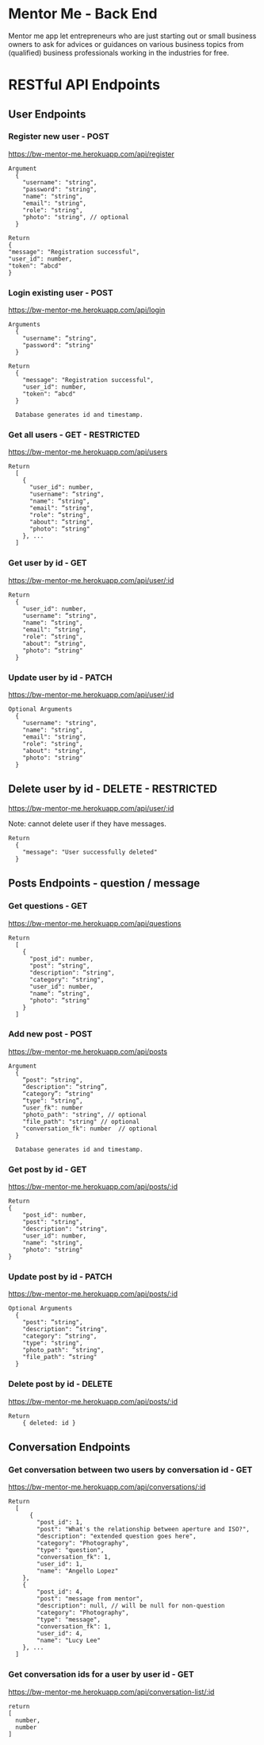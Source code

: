 # Mentor Me - Back End

Mentor me app let entrepreneurs who are just starting out or small business owners to ask for advices or guidances on various business topics from (qualified) business professionals working in the industries for free.

# RESTful API Endpoints

## User Endpoints

### Register new user - POST

https://bw-mentor-me.herokuapp.com/api/register

```
Argument
  {
    "username": "string",
    "password": "string",
    "name": "string",
    "email": "string",
    "role": "string",
    "photo": "string", // optional
  }
```

```
Return
{
"message": "Registration successful",
"user_id": number,
"token": “abcd"
}
```

### Login existing user - POST

https://bw-mentor-me.herokuapp.com/api/login

```
Arguments
  {
    "username": “string",
    "password": “string"
  }
```

```
Return
  {
    "message": "Registration successful",
    "user_id": number,
    "token": “abcd"
  }

  Database generates id and timestamp.
```

### Get all users - GET - RESTRICTED

https://bw-mentor-me.herokuapp.com/api/users

```
Return
  [
    {
      "user_id": number,
      "username": “string",
      "name": “string",
      "email": “string",
      "role": “string",
      "about": “string",
      "photo": “string"
    }, ...
  ]
```

### Get user by id - GET

https://bw-mentor-me.herokuapp.com/api/user/:id

```
Return
  {
    "user_id": number,
    "username": “string",
    "name": “string",
    "email": “string",
    "role": “string",
    "about": “string",
    "photo": “string"
  }
```

### Update user by id - PATCH

https://bw-mentor-me.herokuapp.com/api/user/:id

```
Optional Arguments
  {
    "username": "string",
    "name": "string",
    "email": "string",
    "role": "string",
    "about": "string",
    "photo": "string"
  }
```

## Delete user by id - DELETE - RESTRICTED

https://bw-mentor-me.herokuapp.com/api/user/:id

Note: cannot delete user if they have messages.

```
Return
  {
    "message": "User successfully deleted"
  }
```

## Posts Endpoints - question / message

### Get questions - GET

https://bw-mentor-me.herokuapp.com/api/questions

```
Return
  [
    {
      "post_id": number,
      "post": “string",
      "description": “string",
      "category": “string",
      "user_id": number,
      "name": “string",
      "photo": “string"
    }
  ]
```

### Add new post - POST

https://bw-mentor-me.herokuapp.com/api/posts

```
Argument
  {
    “post": “string",
    “description": “string”,
    “category”: “string"
    “type": “string”,
    “user_fk": number
    "photo_path": "string", // optional
    "file_path": "string" // optional
    "conversation_fk": number  // optional
  }

  Database generates id and timestamp.
```

### Get post by id - GET

https://bw-mentor-me.herokuapp.com/api/posts/:id

```
Return
{
    "post_id": number,
    "post": "string",
    "description": "string",
    "user_id": number,
    "name": "string",
    "photo": "string"
}
```

### Update post by id - PATCH

https://bw-mentor-me.herokuapp.com/api/posts/:id

```
Optional Arguments
  {
    "post": “string",
    "description": “string",
    "category": “string",
    "type": "string",
    "photo_path": “string",
    "file_path": “string"
  }
```

### Delete post by id - DELETE

https://bw-mentor-me.herokuapp.com/api/posts/:id

```
Return
    { deleted: id }
```

## Conversation Endpoints

### Get conversation between two users by conversation id - GET

https://bw-mentor-me.herokuapp.com/api/conversations/:id

```
Return
  [
      {
        "post_id": 1,
        "post": "What's the relationship between aperture and ISO?",
        "description": "extended question goes here",
        "category": "Photography",
        "type": "question",
        "conversation_fk": 1,
        "user_id": 1,
        "name": "Angello Lopez"
    },
    {
        "post_id": 4,
        "post": "message from mentor",
        "description": null, // will be null for non-question
        "category": "Photography",
        "type": "message",
        "conversation_fk": 1,
        "user_id": 4,
        "name": "Lucy Lee"
    }, ...
  ]
```

### Get conversation ids for a user by user id - GET

https://bw-mentor-me.herokuapp.com/api/conversation-list/:id

```
return
[
  number,
  number
]
```
